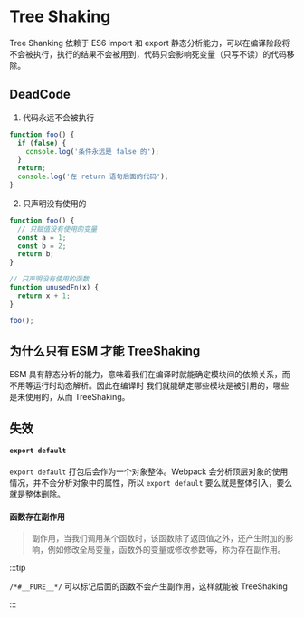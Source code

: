 # Tree Shaking

Tree Shanking 依赖于 ES6 import 和 export 静态分析能力，可以在编译阶段将
不会被执行，执行的结果不会被用到，代码只会影响死变量（只写不读）的代码移除。

## DeadCode

1. 代码永远不会被执行

```javascript
function foo() {
  if (false) {
    console.log('条件永远是 false 的');
  }
  return;
  console.log('在 return 语句后面的代码');
}
```

2. 只声明没有使用的

```javascript
function foo() {
  // 只赋值没有使用的变量
  const a = 1;
  const b = 2;
  return b;
}

// 只声明没有使用的函数
function unusedFn(x) {
  return x + 1;
}

foo();
```

## 为什么只有 ESM 才能 TreeShaking

ESM 具有静态分析的能力，意味着我们在编译时就能确定模块间的依赖关系，而不用等运行时动态解析。因此在编译时
我们就能确定哪些模块是被引用的，哪些是未使用的，从而 TreeShaking。

## 失效

#### `export default`

`export default` 打包后会作为一个对象整体。Webpack 会分析顶层对象的使用情况，并不会分析对象中的属性，所以 `export default` 要么就是整体引入，要么就是整体删除。

#### 函数存在副作用

> 副作用，当我们调用某个函数时，该函数除了返回值之外，还产生附加的影响，例如修改全局变量，函数外的变量或修改参数等，称为存在副作用。

:::tip

`/*#__PURE__*/` 可以标记后面的函数不会产生副作用，这样就能被 TreeShaking

:::
